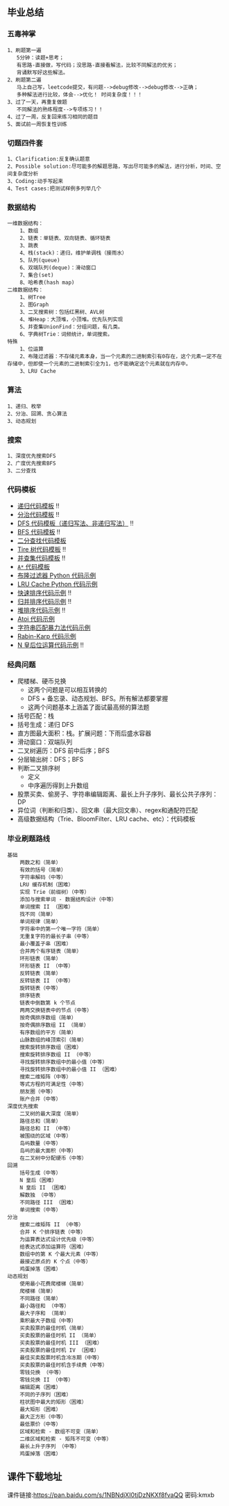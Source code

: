 ## 毕业总结
### 五毒神掌
    1、刷题第一遍
       5分钟：读题+思考；
       有思路-直接做，写代码；没思路-直接看解法，比较不同解法的优劣；
       背诵默写好这些解法。
    2、刷题第二遍
       马上自己写，leetcode提交，有问题-->debug修改-->debug修改-->正确；
       多种解法进行比较，体会-->优化！ 时间复杂度！！！
    3、过了一天，再重复做题
       不同解法的熟练程度-->专项练习！！
    4、过了一周，反复回来练习相同的题目
    5、面试前一周恢复性训练
    
### 切题四件套
    1、Clarification:反复确认题意
    2、Possible solution:尽可能多的解题思路，写出尽可能多的解法，进行分析，时间、空间复杂度分析
    3、Coding:动手写起来
    4、Test cases:把测试样例多列举几个

### 数据结构
    一维数据结构：
        1、数组
        2、链表：单链表、双向链表、循环链表
        3、跳表
        4、栈(stack)：递归，维护单调栈（接雨水）
        5、队列(queue)
        6、双端队列(deque)：滑动窗口
        7、集合(set)
        8、哈希表(hash map)
    二维数据结构：
        1、树Tree
        2、图Graph
        3、二叉搜索树：包括红黑树、AVL树
        4、堆Heap：大顶堆，小顶堆。优先队列实现
        5、并查集UnionFind：分组问题，有几类。
        6、字典树Trie：词频统计，单词搜索。
    特殊
        1、位运算
        2、布隆过滤器：不存储元素本身，当一个元素的二进制索引有0存在，这个元素一定不在存储中，但即使一个元素的二进制索引全为1，也不能确定这个元素就在内存中。
        3、LRU Cache
        
### 算法
    1、递归、枚举
    2、分治、回溯、贪心算法
    3、动态规划 
        
### 搜索
    1、深度优先搜索DFS
    2、广度优先搜索BFS
    3、二分查找

### 代码模板
*  [递归代码模板](https://shimo.im/docs/EICAr9lRPUIPHxsH/)  ‼️
*  [分治代码模板](https://shimo.im/docs/zvlDqLLMFvcAF79A/) ‼️
*  [DFS 代码模板（递归写法、非递归写法）](https://shimo.im/docs/UdY2UUKtliYXmk8t/) ‼️
*  [BFS 代码模板](https://shimo.im/docs/ZBghMEZWix0Lc2jQ/) ‼️
*  [二分查找代码模板](https://shimo.im/docs/xvIIfeEzWYEUdBPD/) 
*  [Tire 树代码模板](https://shimo.im/docs/DP53Y6rOwN8MTCQH) ‼️
*  [并查集代码模板](https://shimo.im/docs/VtcxL0kyp04OBHak) ‼️
*  [`A*` 代码模板](https://shimo.im/docs/8CzMlrcvbWwFXA8r) 
*  [布隆过滤器 Python 代码示例](https://shimo.im/docs/UITYMj1eK88JCJTH) 
*  [LRU Cache Python 代码示例](https://shimo.im/docs/CoyPAyXooGcDuLQo) 
*  [快速排序代码示例](https://shimo.im/docs/TX9bDbSC7C0CR5XO) ‼️
*  [归并排序代码示例](https://shimo.im/docs/sDXxjjiKf3gLVVAU)  ‼️
*  [堆排序代码示例](https://shimo.im/docs/M2xfacKvwzAykhz6) ‼️
*  [Atoi 代码示例](https://shimo.im/docs/5kykuLmt7a4DdjSP) 
*  [字符串匹配暴力法代码示例](https://shimo.im/docs/8G0aJqNL86wWrPUE) 
*  [Rabin-Karp 代码示例](https://shimo.im/docs/1wnsM7eaZ6Ab9j9M) 
*  [N 皇后位运算代码示例](https://shimo.im/docs/YzWa5ZZrZPYWahK2) ‼️

### 经典问题

* 爬楼梯、硬币兑换
	* 这两个问题是可以相互转换的
	* DFS + 备忘录、动态规划、BFS。所有解法都要掌握
	* 这两个问题基本上涵盖了面试最高频的算法题
* 括号匹配：栈
* 括号生成：递归 DFS
* 直方图最大面积：栈。扩展问题：下雨后盛水容器
* 滑动窗口：双端队列
* 二叉树遍历：DFS 前中后序；BFS
* 分层输出树：DFS；BFS
* 判断二叉排序树
	* 定义
	* 中序遍历得到上升数组
* 股票买卖、偷房⼦、字符串编辑距离、最⻓上升⼦序列、最⻓公共⼦序列：DP
* 异位词（判断和归类）、回⽂串（最⼤回⽂串）、regex和通配符匹配
* ⾼级数据结构（Trie、BloomFilter、LRU cache、etc）：代码模板

### 毕业刷题路线
    基础
        两数之和（简单）
        有效的括号（简单）
        字符串解码（中等）
        LRU 缓存机制（困难）
        实现 Trie（前缀树）（中等）
        添加与搜索单词 - 数据结构设计（中等）
        单词搜索 II （困难）
        找不同（简单）
        单词规律（简单）
        字符串中的第一个唯一字符（简单）
        无重复字符的最长子串（中等）
        最小覆盖子串（困难）
        合并两个有序链表（简单）
        环形链表（简单）
        环形链表 II （中等）
        反转链表（简单）
        反转链表 II （中等）
        旋转链表（中等）
        排序链表
        链表中倒数第 k 个节点
        两两交换链表中的节点（中等）
        按奇偶排序数组（简单）
        按奇偶排序数组 II （简单）
        有序数组的平方（简单）
        山脉数组的峰顶索引（简单）
        搜索旋转排序数组（困难）
        搜索旋转排序数组 II （中等）
        寻找旋转排序数组中的最小值（中等）
        寻找旋转排序数组中的最小值 II （困难）
        搜索二维矩阵（中等）
        等式方程的可满足性（中等）
        朋友圈（中等）
        账户合并（中等）
    深度优先搜索
        二叉树的最大深度（简单）
        路径总和（简单）
        路径总和 II （中等）
        被围绕的区域（中等）
        岛屿数量（中等）
        岛屿的最大面积（中等）
        在二叉树中分配硬币（中等）
    回溯
        括号生成（中等）
        N 皇后（困难）
        N 皇后 II （困难）
        解数独 （中等）
        不同路径 III （困难）
        单词搜索（中等）
    分治
        搜索二维矩阵 II （中等）
        合并 K 个排序链表（中等）
        为运算表达式设计优先级（中等）
        给表达式添加运算符（困难）
        数组中的第 K 个最大元素（中等）
        最接近原点的 K 个点（中等）
        鸡蛋掉落（困难）
    动态规划
        使用最小花费爬楼梯（简单）
        爬楼梯（简单）
        不同路径（简单）
        最小路径和 （中等）
        最大子序和 （简单）
        乘积最大子数组（中等）
        买卖股票的最佳时机（简单）
        买卖股票的最佳时机 II （简单）
        买卖股票的最佳时机 III （困难）
        买卖股票的最佳时机 IV （困难）
        最佳买卖股票时机含冷冻期（中等）
        买卖股票的最佳时机含手续费（中等）
        零钱兑换 （中等）
        零钱兑换 II （中等）
        编辑距离（困难）
        不同的子序列（困难）
        柱状图中最大的矩形（困难）
        最大矩形（困难）
        最大正方形（中等）
        最低票价（中等）
        区域和检索 - 数组不可变（简单）
        二维区域和检索 - 矩阵不可变（中等）
        最长上升子序列 （中等）
        鸡蛋掉落（困难）
## 课件下载地址

课件链接:https://pan.baidu.com/s/1NBNdjXI0tjDzNKXf8fvaQQ  密码:kmxb